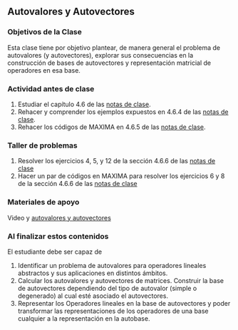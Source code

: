 ## Autovalores y Autovectores

### Objetivos de la Clase
Esta clase tiene por objetivo plantear, de manera general el problema de autovalores (y autovectores), explorar sus consecuencias en la construcción de bases de autovectores y representación matricial de operadores en esa base.

### Actividad antes de clase
   1. Estudiar el capítulo 4.6 de las [notas de clase](https://github.com/nunezluis/MisCursos/blob/main/MisMateriales/LibrosCapitulos/VolumenUNOshort.pdf).
   2. Rehacer y comprender los ejemplos expuestos en 4.6.4 de las [notas de clase](https://github.com/nunezluis/MisCursos/blob/main/MisMateriales/LibrosCapitulos/VolumenUNOshort.pdf).
   3. Rehacer los códigos de MAXIMA en 4.6.5 de las [notas de clase](https://github.com/nunezluis/MisCursos/blob/main/MisMateriales/LibrosCapitulos/VolumenUNOshort.pdf).


### Taller de problemas
   1. Resolver los ejercicios 4, 5, y 12  de la sección 4.6.6 de las [notas de clase](https://github.com/nunezluis/MisCursos/blob/main/MisMateriales/LibrosCapitulos/VolumenUNOshort.pdf)
   2. Hacer un par de códigos en MAXIMA para resolver los ejercicios 6 y 8 de la sección 4.6.6 de las [notas de clase](https://github.com/nunezluis/MisCursos/blob/main/MisMateriales/LibrosCapitulos/VolumenUNOshort.pdf)

### Materiales de apoyo
Video y [autovalores y autovectores](https://github.com/nunezluis/MisCursos/blob/main/MisMateriales/Presentaciones/4_60AutoVectores.pdf)

### Al finalizar estos contenidos
El estudiante debe ser capaz de

  1. Identificar un problema de autovalores para operadores lineales abstractos y sus aplicaciones en distintos ámbitos.
  2. Calcular los autovalores y autovectores de matrices. Construir la base de autovectores dependiendo del tipo de autovalor (simple o degenerado) al cual esté asociado el autovectores.
  3. Representar los Operadores lineales en la base de autovectores y poder transformar las representaciones de los operadores de una base cualquier a la representación en la autobase.
